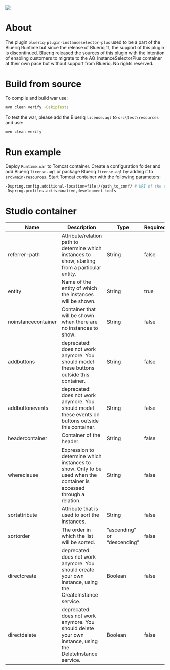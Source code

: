 [![][logo]][website] 

# About

The plugin `blueriq-plugin-instanceselector-plus` used to be a part of the Blueriq Runtime but since the release of Blueriq 11, the support of this plugin is discontinued. 
Blueriq released the sources of this plugin with the intention of enabling customers to migrate to the AQ_InstanceSelectorPlus container at their own pace but without support from Blueriq. No rights reserved.

# Build from source

To compile and build war use:

```bash
mvn clean verify -DskipTests
```

To test the war, please add the Blueriq `license.aql` to `src\test\resources` and use:

```bash
mvn clean verify
```

# Run example

Deploy `Runtime.war` to Tomcat container. Create a configuration folder and add Blueriq `license.aql` or package Blueriq `license.aql` by adding it to `src\main\resources`.
Start Tomcat container with the following parameters:

```bash
-Dspring.config.additional-location=file://path_to_conf/ # URI of the configuration folder which contains the Blueriq license.
-Dspring.profiles.active=native,development-tools
```

# Studio container

| Name | Description | Type | Required |
|---|---|---|---|
| referrer-path | Attribute/relation path to determine which instances to show, starting from a particular entity. | String | false |
| entity | Name of the entity of which the instances will be shown. | String | true |
| noinstancecontainer | Container that will be shown when there are no instances to show. | String | false |
| addbuttons | deprecated: does not work anymore. You should model these buttons outside this container. | String | false |
| addbuttonevents | deprecated: does not work anymore. You should model these events on buttons outside this container. | String | false |
| headercontainer | Container of the header. | String | false |
| whereclause | Expression to determine which instances to show. Only to be used when the container is accessed through a relation. | String | false |
| sortattribute | Attribute that is used to sort the instances. | String | false |
| sortorder | The order in which the list will be sorted. | “ascending” or “descending” | false |
| directcreate | deprecated: does not work anymore. You should create your own instance, using the CreateInstance service. | Boolean | false |
| directdelete | deprecated: does not work anymore. You should delete your own instance, using the DeleteInstance service. | Boolean | false |

[logo]: https://www.blueriq.com/Static/images/logo_gradient.svg
[website]: http://www.blueriq.com
